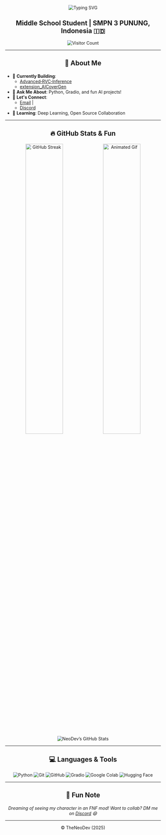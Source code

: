 <p align="center">
  <img src="https://readme-typing-svg.herokuapp.com?font=Fira+Code&size=32&pause=1000&color=FFD700&center=true&vCenter=true&width=435&lines=Hi+there%2C+I'm+NeoDev!;Aspiring+Dev+%F0%9F%94%A5;Python+Enthusiast+%F0%9F%90%8D;Loves+Open+Source+%E2%9C%A8" alt="Typing SVG" />
</p>

<h2 align="center">Middle School Student | SMPN 3 PUNUNG, Indonesia 🇮🇩</h2>

<p align="center">
  <img src="https://komarev.com/ghpvc/?username=TheNeodev&label=Visitors&color=FF0000&style=flat" alt="Visitor Count" />
</p>

---

## <p align="center">📄 About Me</p>

- 🚀 **Currently Building**:
  - [Advanced‑RVC‑Inference](https://github.com/ArkanDash/Advanced-RVC-Inference)
  - [extension_AICoverGen]([https://github.com/TheNeoDev/NeoRVC](https://github.com/unchCrew/extension_AICoverGen.git))
- 🐍 **Ask Me About**: Python, Gradio, and fun AI projects!
- 🤝 **Let's Connect**:
  - [Email](mailto:neoforevershog@gmail.com) |
  - [Discord](https://discord.com/users/1314204512814235689)
- 🌱 **Learning**: Deep Learning, Open Source Collaboration

---

## <p align="center">🔥 GitHub Stats & Fun</p>

<p align="center">
  <img src="https://streak-stats.demolab.com?user=TheNeoDev&theme=transparent&hide_border=true&short_numbers=true&background=00000000&border=00000000&ring=005eff&fire=ff0000&currStreakLabel=ffd700&currStreakNum=005eff&sideNums=ffffff&sideLabels=ffd700&dates=ffffff" alt="GitHub Streak" width="49%"/>
  <img src="https://media.tenor.com/GiG-sl9vrJ8AAAAj/i-love-you-i-love-you-baby.gif" alt="Animated Gif" width="49%"/>
  <br/>
  <img src="https://github-readme-stats.vercel.app/api?username=TheNeoDev&show_icons=true&count_private=true&include_all_commits=false&custom_title=NeoDev's%20GitHub%20Stats&title_color=FFD700&text_color=DAA520&icon_color=FFA500&bg_color=FFFFFF" alt="NeoDev’s GitHub Stats"/>
</p>

---

## <p align="center">💻 Languages & Tools</p>

<p align="center">
  <img src="https://img.shields.io/badge/Python-3776AB?style=for-the-badge&logo=python&logoColor=white" alt="Python"/>
  <img src="https://img.shields.io/badge/Git-F05032?style=for-the-badge&logo=git&logoColor=white" alt="Git"/>
  <img src="https://img.shields.io/badge/GitHub-181717?style=for-the-badge&logo=github&logoColor=white" alt="GitHub"/>
  <img src="https://img.shields.io/badge/Gradio-db9618?style=for-the-badge&logo=gradio&logoColor=white" alt="Gradio"/>
  <img src="https://img.shields.io/badge/Google_Colab-F9AB00?style=for-the-badge&logo=googlecolab&logoColor=blue" alt="Google Colab"/>
  <img src="https://img.shields.io/badge/Hugging_Face-FF9900?style=for-the-badge&logo=huggingface&logoColor=white" alt="Hugging Face"/>
</p>

---

## <p align="center">🎵 Fun Note</p>

<p align="center"><i>Dreaming of seeing my character in an FNF mod! Want to collab? DM me on <a href="https://discord.com/users/1314204512814235689">Discord</a> 😄</i></p>

---

<p align="center">© TheNeoDev (2025)</p>
